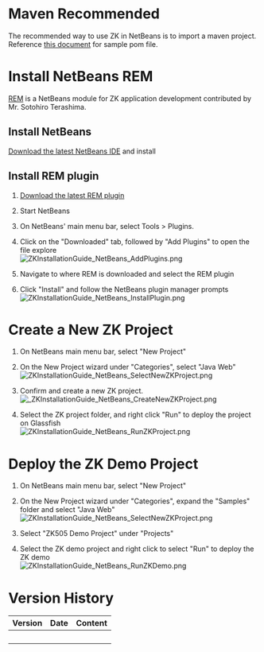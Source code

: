 

# Maven Recommended

The recommended way to use ZK in NetBeans is to import a maven project.
Reference [ this
document](ZK_Installation_Guide/Setting_up_IDE/Maven/Resolving_ZK_Framework_Artifacts_via_Maven)
for sample pom file.

# Install NetBeans REM

[REM](http://rem1.sourceforge.net/) is a NetBeans module for ZK
application development contributed by Mr. Sotohiro Terashima.

## Install NetBeans

[Download the latest NetBeans
IDE](https://netbeans.apache.org/download/index.html) and install

## Install REM plugin

1.  [Download the latest REM
    plugin](http://sourceforge.net/projects/rem1/files/)  
      
2.  Start NetBeans  
      
3.  On NetBeans' main menu bar, select Tools \> Plugins.  
      
4.  Click on the "Downloaded" tab, followed by "Add Plugins" to open the
    file explore  
    ![](ZKInstallationGuide_NetBeans_AddPlugins.png "ZKInstallationGuide_NetBeans_AddPlugins.png")  
      
5.  Navigate to where REM is downloaded and select the REM plugin  
      
6.  Click "Install" and follow the NetBeans plugin manager prompts  
    ![](ZKInstallationGuide_NetBeans_InstallPlugin.png "ZKInstallationGuide_NetBeans_InstallPlugin.png")  
      

# Create a New ZK Project

1.  On NetBeans main menu bar, select "New Project"  
      
2.  On the New Project wizard under "Categories", select "Java Web"  
    ![](ZKInstallationGuide_NetBeans_SelectNewZKProject.png "ZKInstallationGuide_NetBeans_SelectNewZKProject.png")  
      
3.  Confirm and create a new ZK project.  
    ![](_ZKInstallationGuide_NetBeans_CreateNewZKProject.png "_ZKInstallationGuide_NetBeans_CreateNewZKProject.png")  
      
4.  Select the ZK project folder, and right click "Run" to deploy the
    project on Glassfish  
    ![](ZKInstallationGuide_NetBeans_RunZKProject.png "ZKInstallationGuide_NetBeans_RunZKProject.png")  
      

# Deploy the ZK Demo Project

1.  On NetBeans main menu bar, select "New Project"  
      
2.  On the New Project wizard under "Categories", expand the "Samples"
    folder and select "Java Web"  
    ![](ZKInstallationGuide_NetBeans_SelectNewZKProject.png "ZKInstallationGuide_NetBeans_SelectNewZKProject.png")  
      
3.  Select "ZK505 Demo Project" under "Projects"  
      
4.  Select the ZK demo project and right click to select "Run" to deploy
    the ZK demo  
    ![](ZKInstallationGuide_NetBeans_RunZKDemo.png "ZKInstallationGuide_NetBeans_RunZKDemo.png")  
      

# Version History

| Version | Date | Content |
|---------|------|---------|
|         |      |         |
